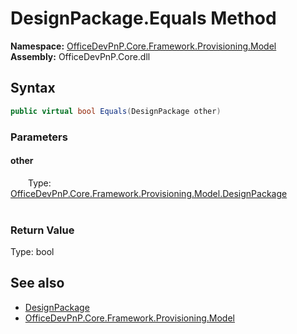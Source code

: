 # DesignPackage.Equals Method  
  

**Namespace:** [OfficeDevPnP.Core.Framework.Provisioning.Model](OfficeDevPnP.Core.Framework.Provisioning.Model.md)  
**Assembly:** OfficeDevPnP.Core.dll  
## Syntax
```C#
public virtual bool Equals(DesignPackage other)
```
### Parameters
#### other  
&emsp;&emsp;Type: [OfficeDevPnP.Core.Framework.Provisioning.Model.DesignPackage](OfficeDevPnP.Core.Framework.Provisioning.Model.DesignPackage.md)  
&emsp;&emsp;  

  

### Return Value
Type: bool  

## See also
- [DesignPackage](OfficeDevPnP.Core.Framework.Provisioning.Model.DesignPackage.md) 
- [OfficeDevPnP.Core.Framework.Provisioning.Model](OfficeDevPnP.Core.Framework.Provisioning.Model.md) 
